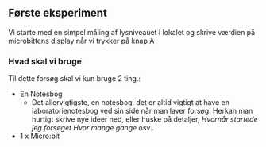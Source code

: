 ## Første eksperiment
Vi starte med en simpel måling af lysniveauet i lokalet og skrive værdien på microbittens display når vi trykker på knap A

### Hvad skal vi bruge
Til dette forsøg skal vi kun bruge 2 ting.:
* En Notesbog
    * Det allervigtigste, en notesbog, det er altid vigtigt at have en laboratorienotesbog ved sin side når man laver forsøg. Herkan man hurtigt skrive nye ideer ned, eller huske på detaljer, *Hvornår startede jeg forsøget* *Hvor mange gange* osv..
* 1 x Micro:bit
